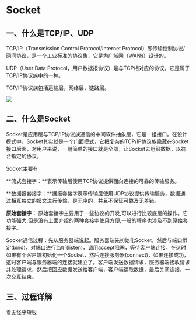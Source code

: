 # Socket

## 一、什么是TCP/IP、UDP

TCP/IP（Transmission Control Protocol/Internet Protocol）即传输控制协议/网间协议，是一个工业标准的协议集，它是为广域网（WANs）设计的。

UDP（User Data Protocol，用户数据报协议）是与TCP相对应的协议。它是属于TCP/IP协议族中的一种。

TCP/IP协议族包括运输层，网络层，链路层。

![](E:\Code\复习心得\res\picture\TCP协议族.jpg)

## 二、什么是Socket

Socket是应用层与TCP/IP协议族通信的中间软件抽象层，它是一组接口。在设计模式中，Socket其实就是一个门面模式，它把复杂的TCP/IP协议族隐藏在Socket接口后面，对用户来说，一组简单的接口就是全部，让Socket去组织数据，以符合指定的协议。

Socket主要有

**流式套接字：**表示传输层使用TCP协议提供面向连接的可靠的传输服务。

**数据报套接字：**据报套接字表示传输层使用UDP协议提供传输服务，数据通过相互独立的报文进行传输，是无序的，并且不保证可靠及无差错。

**原始套接字：** 原始套接字主要用于一些协议的开发,可以进行比较底层的操作。它功能强大,但是没有上面介绍的两种套接字使用方便,一般的程序也涉及不到原始套接字。

Socket通信过程：先从服务器端说起。服务器端先初始化Socket，然后与端口绑定(bind)，对端口进行监听(listen)，调用accept阻塞，等待客户端连接。在这时如果有个客户端初始化一个Socket，然后连接服务器(connect)，如果连接成功，这时客户端与服务器端的连接就建立了。客户端发送数据请求，服务器端接收请求并处理请求，然后把回应数据发送给客户端，客户端读取数据，最后关闭连接，一次交互结束。

## 三、过程详解

看无怪乎短板